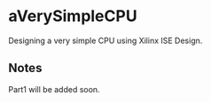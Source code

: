 # aVerySimpleCPU
Designing a very simple CPU using Xilinx ISE Design.







Notes
-----
Part1 will be added soon.
